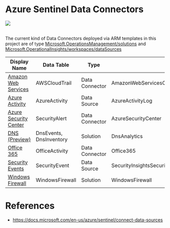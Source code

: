# Azure Sentinel Data Connectors

<a href="https://portal.azure.com/#create/Microsoft.Template/uri/https%3A%2F%2Fraw.githubusercontent.com%2FOTRF%2Fblacksmith%2Fmaster%2Ftemplates%2Fazure%2FSentinel2Go%2Flinkedtemplates%2Fdata-connectors%2FallConnectors.json" target="_blank">
    <img src="https://aka.ms/deploytoazurebutton"/>
</a>
<br/>
<br/>

The current kind of Data Connectors deployed via ARM templates in this project are of type [Microsoft.OperationsManagement/solutions](https://docs.microsoft.com/en-us/azure/templates/microsoft.operationsmanagement/2015-11-01-preview/solutions) and [Microsoft.OperationalInsights/workspaces/dataSources](https://docs.microsoft.com/en-us/azure/templates/microsoft.operationalinsights/2015-11-01-preview/workspaces/datasources)


| Display Name | Data Table | Type | Kind |
|----|----|----|----|
| [Amazon Web Services](https://docs.microsoft.com/en-us/azure/sentinel/connect-aws) | AWSCloudTrail | Data Connector | AmazonWebServicesCloudTrail |
| [Azure Activity](https://docs.microsoft.com/en-us/azure/sentinel/connect-azure-activity) | AzureActivity | Data Source | AzureActivityLog |
| [Azure Security Center](https://docs.microsoft.com/en-us/azure/sentinel/connect-azure-security-center) | SecurityAlert | Data Connector | AzureSecurityCenter |
| [DNS (Preview)](https://docs.microsoft.com/en-us/azure/sentinel/connect-dns) | DnsEvents, DnsInventory | Solution | DnsAnalytics |
| [Office 365](https://docs.microsoft.com/en-us/azure/sentinel/connect-office-365) |  OfficeActivity | Data Connector | Office365 |
| [Security Events](https://docs.microsoft.com/en-us/azure/sentinel/connect-windows-security-events) | SecurityEvent | Data Source | SecurityInsightsSecurityEventCollectionConfiguration |
| [Windows Firewall](https://docs.microsoft.com/en-us/azure/sentinel/connect-windows-firewall) | WindowsFirewall | Solution | WindowsFirewall |

# References

* https://docs.microsoft.com/en-us/azure/sentinel/connect-data-sources